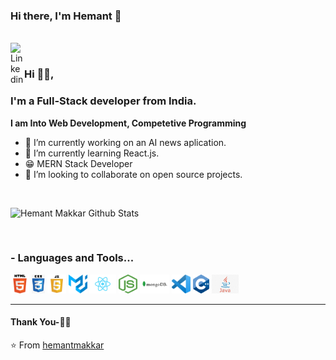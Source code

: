 ### Hi there, I'm Hemant 👋

<br/>
<a href="https://www.linkedin.com/in/hemant-makkar-15039a176/">
  <img align="left" alt="Linkedin" width="22px" src="https://cdn.jsdelivr.net/npm/simple-icons@v3/icons/linkedin.svg" />
</a>

<br />

### Hi 🙋‍♂️,
### I'm a Full-Stack developer from India.

**I am Into Web Development, Competetive Programming**

- 🔭 I’m currently working on an AI news aplication.
- 🌱 I’m currently learning React.js.
- 😁 MERN Stack Developer
- 👯 I’m looking to collaborate on open source projects.
<br />


![Hemant Makkar Github Stats](https://github-readme-stats.vercel.app/api?username=hemantmakkar&show_icons=true&title_color=fff&icon_color=79ff97&text_color=9f9f9f&bg_color=151515)

<br />

### - Languages and Tools...
<code><img height="30" src="https://raw.githubusercontent.com/hemantmakkar/hemantmakkar/master/languages/html.png"></code>
<code><img height="30" src="https://raw.githubusercontent.com/hemantmakkar/hemantmakkar/master/languages/css.png"></code>
<code><img height="30" src="https://raw.githubusercontent.com/hemantmakkar/hemantmakkar/master/languages/js.png"></code>
<code><img height="30" src="https://raw.githubusercontent.com/hemantmakkar/hemantmakkar/master/languages/material-ui.png"></code>
<code><img height="30" src="https://raw.githubusercontent.com/hemantmakkar/hemantmakkar/master/languages/react.png"></code>
<code><img height="30" src="https://raw.githubusercontent.com/hemantmakkar/hemantmakkar/master/languages/nodejs.png"></code>
<code><img height="30" src="https://raw.githubusercontent.com/hemantmakkar/hemantmakkar/master/languages/mongodb.png"></code>
<code><img height="30" src="https://raw.githubusercontent.com/hemantmakkar/hemantmakkar/master/languages/vscode.png"></code>
<code><img height="30" src="https://raw.githubusercontent.com/hemantmakkar/hemantmakkar/master/languages/cpp.png"></code>
<code><img height="30" src="https://raw.githubusercontent.com/hemantmakkar/hemantmakkar/master/languages/java.png"></code>


*************

#### Thank You-🙏🏼



⭐️ From [hemantmakkar](https://github.com/hemantmakkar)
